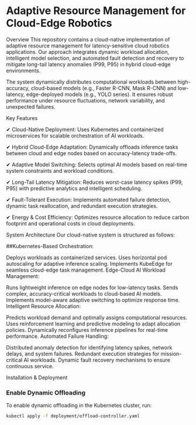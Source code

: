 # Adaptive Resource Management for Cloud-Edge Robotics
Overview
This repository contains a cloud-native implementation of adaptive resource management for latency-sensitive cloud robotics applications. Our approach integrates dynamic workload allocation, intelligent model selection, and automated fault detection and recovery to mitigate long-tail latency anomalies (P99, P95) in hybrid cloud-edge environments.

The system dynamically distributes computational workloads between high-accuracy, cloud-based models (e.g., Faster R-CNN, Mask R-CNN) and low-latency, edge-deployed models (e.g., YOLO series). It ensures robust performance under resource fluctuations, network variability, and unexpected failures.

Key Features

✔ Cloud-Native Deployment: Uses Kubernetes and containerized microservices for scalable orchestration of AI workloads.

✔ Hybrid Cloud-Edge Adaptation: Dynamically offloads inference tasks between cloud and edge nodes based on accuracy-latency trade-offs.

✔ Adaptive Model Switching: Selects optimal AI models based on real-time system constraints and workload conditions.

✔ Long-Tail Latency Mitigation: Reduces worst-case latency spikes (P99, P95) with predictive analytics and intelligent scheduling.

✔ Fault-Tolerant Execution: Implements automated failure detection, dynamic task reallocation, and redundant execution strategies.

✔ Energy & Cost Efficiency: Optimizes resource allocation to reduce carbon footprint and operational costs in cloud deployments.

System Architecture
Our cloud-native system is structured as follows:

##Kubernetes-Based Orchestration:

Deploys workloads as containerized services.
Uses horizontal pod autoscaling for adaptive inference scaling.
Implements KubeEdge for seamless cloud-edge task management.
Edge-Cloud AI Workload Management:

Runs lightweight inference on edge nodes for low-latency tasks.
Sends complex, accuracy-critical workloads to cloud-based AI models.
Implements model-aware adaptive switching to optimize response time.
Intelligent Resource Allocation:

Predicts workload demand and optimally assigns computational resources.
Uses reinforcement learning and predictive modeling to adapt allocation policies.
Dynamically reconfigures inference pipelines for real-time performance.
Automated Failure Handling:

Distributed anomaly detection for identifying latency spikes, network delays, and system failures.
Redundant execution strategies for mission-critical AI workloads.
Dynamic fault recovery mechanisms to ensure continuous service.

Installation & Deployment

### **Enable Dynamic Offloading**
To enable dynamic offloading in the Kubernetes cluster, run:

```bash
kubectl apply -f deployment/offload-controller.yaml

